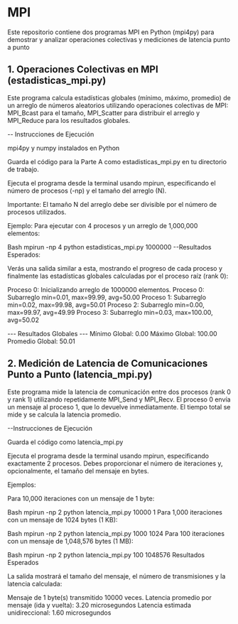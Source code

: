 # MPI

Este repositorio contiene dos programas MPI en Python (mpi4py) para demostrar y analizar operaciones colectivas y mediciones de latencia punto a punto

## 1. Operaciones Colectivas en MPI (estadisticas_mpi.py)

Este programa calcula estadísticas globales (mínimo, máximo, promedio) de un arreglo de números aleatorios utilizando operaciones colectivas de MPI: MPI_Bcast para el tamaño, MPI_Scatter para distribuir el arreglo y MPI_Reduce para los resultados globales.

-- Instrucciones de Ejecución

 mpi4py y numpy instalados en Python

Guarda el código para la Parte A como estadisticas_mpi.py en tu directorio de trabajo.

Ejecuta el programa desde la terminal usando mpirun, especificando el número de procesos (-np) y el tamaño del arreglo (N).

Importante: El tamaño N del arreglo debe ser divisible por el número de procesos utilizados.

Ejemplo:
Para ejecutar con 4 procesos y un arreglo de 1,000,000 elementos:

Bash
mpirun -np 4 python estadisticas_mpi.py 1000000
--Resultados Esperados:

Verás una salida similar a esta, mostrando el progreso de cada proceso y finalmente las estadísticas globales calculadas por el proceso raíz (rank 0):

Proceso 0: Inicializando arreglo de 1000000 elementos.
Proceso 0: Subarreglo min=0.01, max=99.99, avg=50.00
Proceso 1: Subarreglo min=0.02, max=99.98, avg=50.01
Proceso 2: Subarreglo min=0.00, max=99.97, avg=49.99
Proceso 3: Subarreglo min=0.03, max=100.00, avg=50.02

--- Resultados Globales ---
Mínimo Global: 0.00
Máximo Global: 100.00
Promedio Global: 50.01


 ## 2. Medición de Latencia de Comunicaciones Punto a Punto (latencia_mpi.py)

Este programa mide la latencia de comunicación entre dos procesos (rank 0 y rank 1) utilizando repetidamente MPI_Send y MPI_Recv. El proceso 0 envía un mensaje al proceso 1, que lo devuelve inmediatamente. El tiempo total se mide y se calcula la latencia promedio.

--Instrucciones de Ejecución

Guarda el código como latencia_mpi.py

Ejecuta el programa desde la terminal usando mpirun, especificando exactamente 2 procesos. Debes proporcionar el número de iteraciones y, opcionalmente, el tamaño del mensaje en bytes.

Ejemplos:

Para 10,000 iteraciones con un mensaje de 1 byte:

Bash
mpirun -np 2 python latencia_mpi.py 10000 1
Para 1,000 iteraciones con un mensaje de 1024 bytes (1 KB):

Bash
mpirun -np 2 python latencia_mpi.py 1000 1024
Para 100 iteraciones con un mensaje de 1,048,576 bytes (1 MB):

Bash
mpirun -np 2 python latencia_mpi.py 100 1048576
Resultados Esperados

La salida mostrará el tamaño del mensaje, el número de transmisiones y la latencia calculada:

Mensaje de 1 byte(s) transmitido 10000 veces.
Latencia promedio por mensaje (ida y vuelta): 3.20 microsegundos
Latencia estimada unidireccional: 1.60 microsegundos
